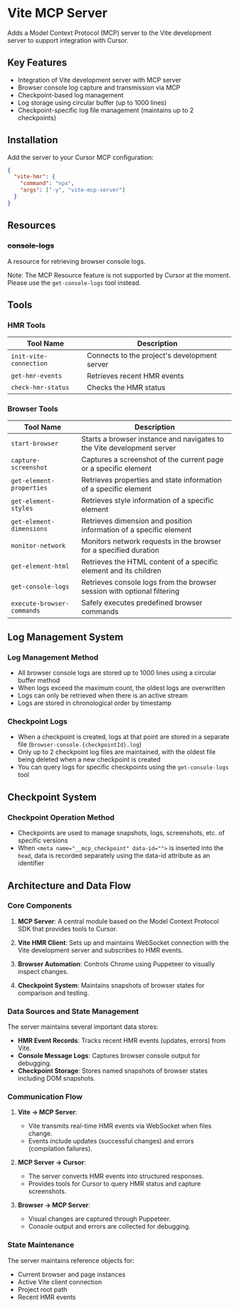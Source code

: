 # Vite MCP Server

Adds a Model Context Protocol (MCP) server to the Vite development server to support integration with Cursor.

## Key Features

- Integration of Vite development server with MCP server
- Browser console log capture and transmission via MCP
- Checkpoint-based log management
- Log storage using circular buffer (up to 1000 lines)
- Checkpoint-specific log file management (maintains up to 2 checkpoints)

## Installation

Add the server to your Cursor MCP configuration:

```json
{
  "vite-hmr": {
    "command": "npx",
    "args": ["-y", "vite-mcp-server"]
  }
}
```

## Resources

### ~~console-logs~~

A resource for retrieving browser console logs.

Note: The MCP Resource feature is not supported by Cursor at the moment. Please use the `get-console-logs` tool instead.

## Tools

### HMR Tools

| Tool Name | Description |
|-----------|-------------|
| `init-vite-connection` | Connects to the project's development server |
| `get-hmr-events` | Retrieves recent HMR events |
| `check-hmr-status` | Checks the HMR status |

### Browser Tools

| Tool Name | Description |
|-----------|-------------|
| `start-browser` | Starts a browser instance and navigates to the Vite development server |
| `capture-screenshot` | Captures a screenshot of the current page or a specific element |
| `get-element-properties` | Retrieves properties and state information of a specific element |
| `get-element-styles` | Retrieves style information of a specific element |
| `get-element-dimensions` | Retrieves dimension and position information of a specific element |
| `monitor-network` | Monitors network requests in the browser for a specified duration |
| `get-element-html` | Retrieves the HTML content of a specific element and its children |
| `get-console-logs` | Retrieves console logs from the browser session with optional filtering |
| `execute-browser-commands` | Safely executes predefined browser commands |

## Log Management System

### Log Management Method

- All browser console logs are stored up to 1000 lines using a circular buffer method
- When logs exceed the maximum count, the oldest logs are overwritten
- Logs can only be retrieved when there is an active stream
- Logs are stored in chronological order by timestamp

### Checkpoint Logs

- When a checkpoint is created, logs at that point are stored in a separate file (`browser-console.{checkpointId}.log`)
- Only up to 2 checkpoint log files are maintained, with the oldest file being deleted when a new checkpoint is created
- You can query logs for specific checkpoints using the `get-console-logs` tool

## Checkpoint System

### Checkpoint Operation Method
- Checkpoints are used to manage snapshots, logs, screenshots, etc. of specific versions
- When `<meta name="__mcp_checkpoint" data-id="">` is inserted into the `head`, data is recorded separately using the data-id attribute as an identifier

## Architecture and Data Flow

### Core Components

1. **MCP Server**: A central module based on the Model Context Protocol SDK that provides tools to Cursor.

2. **Vite HMR Client**: Sets up and maintains WebSocket connection with the Vite development server and subscribes to HMR events.

3. **Browser Automation**: Controls Chrome using Puppeteer to visually inspect changes.

4. **Checkpoint System**: Maintains snapshots of browser states for comparison and testing.

### Data Sources and State Management

The server maintains several important data stores:

- **HMR Event Records**: Tracks recent HMR events (updates, errors) from Vite.
- **Console Message Logs**: Captures browser console output for debugging.
- **Checkpoint Storage**: Stores named snapshots of browser states including DOM snapshots.

### Communication Flow

1. **Vite → MCP Server**:
   - Vite transmits real-time HMR events via WebSocket when files change.
   - Events include updates (successful changes) and errors (compilation failures).

2. **MCP Server → Cursor**:
   - The server converts HMR events into structured responses.
   - Provides tools for Cursor to query HMR status and capture screenshots.

3. **Browser → MCP Server**:
   - Visual changes are captured through Puppeteer.
   - Console output and errors are collected for debugging.

### State Maintenance

The server maintains reference objects for:
- Current browser and page instances
- Active Vite client connection
- Project root path
- Recent HMR events
